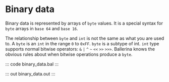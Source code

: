 # Binary data

Binary data is represented by arrays of `byte` values. It is a special syntax for `byte` arrays in `base 64` and `base 16`. 

The relationship between `byte` and `int` is not the same as what you are used to. A `byte` is an `int` in the range `0` to `0xFF`. `byte` is a subtype of int. `int` type supports normal bitwise operators: `&` `|` `^` `~` `<<` `>>` `>>>`. Ballerina knows the obvious rules about when bitwise operations produce a `byte`.

::: code binary_data.bal :::

::: out binary_data.out :::